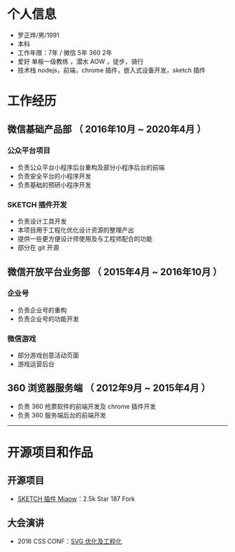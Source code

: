 # 个人信息

 - 罗正烨/男/1991
 - 本科
 - 工作年限：7年 / 微信 5年 360 2年
 - 爱好 单板一级教练 ，潜水 AOW ，徒步，骑行
 - 技术栈 nodejs，前端，chrome 插件，嵌入式设备开发，sketch 插件

# 工作经历

## 微信基础产品部 （ 2016年10月 ~ 2020年4月 ）

### 公众平台项目 
  
  - 负责公众平台小程序后台重构及部分小程序后台的前端
  - 负责安全平台的小程序开发
  - 负责基础的预研小程序开发
  
### SKETCH 插件开发

  - 负责设计工具开发
  - 本项目用于工程化优化设计资源的整理产出
  - 提供一些更方便设计师使用及与工程师配合的功能
  - 部分在 git 开源
  

## 微信开放平台业务部 （ 2015年4月 ~ 2016年10月 ）

### 企业号

  - 负责企业号的重构
  - 负责企业号的功能开发

### 微信游戏

  - 部分游戏创意活动页面
  - 游戏运营后台
  
## 360 浏览器服务端 （ 2012年9月 ~ 2015年4月 ）

  - 负责 360 抢票软件的前端开发及 chrome 插件开发
  - 负责 360 服务端后台的前端开发
  
---

# 开源项目和作品

## 开源项目

 - [SKETCH 插件 Miaow](https://github.com/weixin/Miaow)：2.5k Star 187 Fork

## 大会演讲

  - 2016 CSS CONF：[SVG 优化及工程化](https://node.fequan.com/playvideo/701606bc915eade09089d2d0d1bd67d0_7)

